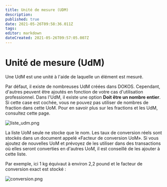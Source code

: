 ```yaml
---
title: Unité de mesure (UDM)
description: 
published: true
date: 2021-05-26T09:58:36.011Z
tags: 
editor: markdown
dateCreated: 2021-05-26T09:57:05.007Z
---
```


# Unité de mesure (UdM)
Une UdM est une unité à l'aide de laquelle un élément est mesuré.

Par défaut, il existe de nombreuses UdM créées dans DOKOS. Cependant, d'autres peuvent être ajoutés en fonction de votre cas d'utilisation professionnel. Dans l'UdM, il existe une option **Doit être un nombre entier**. Si cette case est cochée, vous ne pouvez pas utiliser de nombres de fraction dans cette UoM. Pour en savoir plus sur les fractions et les UdM, consultez cette page.

![liste_udm.png](/stocks/uom/liste_udm.png)

La liste UoM seule ne stocke que le nom. Les taux de conversion réels sont stockés dans un document appelé «Facteur de conversion UoM». Si vous ajoutez de nouvelles UoM et prévoyez de les utiliser dans des transactions où elles seront converties en d'autres UoM, il est conseillé de les ajouter à cette liste.

Par exemple, ici 1 kg équivaut à environ 2,2 pound et le facteur de conversion exact est stocké :

![conversion.png](/stocks/uom/conversion.png)